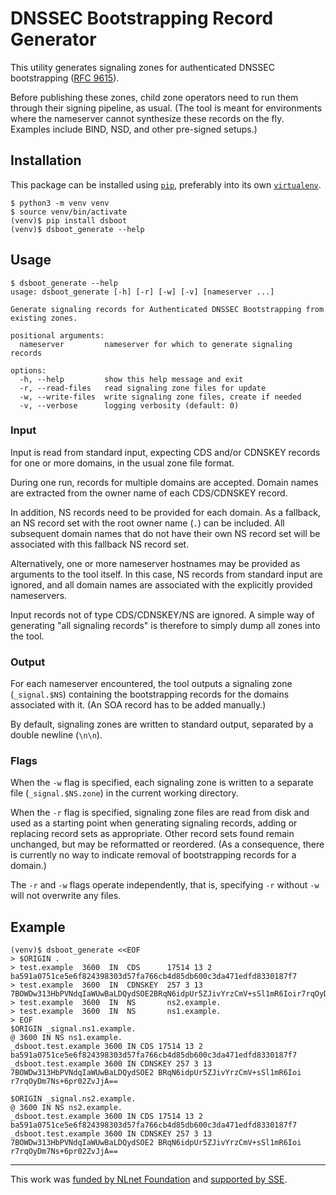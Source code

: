 # DNSSEC Bootstrapping Record Generator

This utility generates signaling zones for authenticated DNSSEC bootstrapping ([RFC 9615](https://www.rfc-editor.org/rfc/rfc9615.html)).

Before publishing these zones, child zone operators need to run them through their signing pipeline, as usual. (The tool is meant for environments where the nameserver cannot synthesize these records on the fly. Examples include BIND, NSD, and other pre-signed setups.)


## Installation

This package can be installed using [`pip`](https://pypi.org/project/pip/), preferably into its own [`virtualenv`](https://docs.python.org/3/tutorial/venv.html).

    $ python3 -m venv venv
    $ source venv/bin/activate
    (venv)$ pip install dsboot
    (venv)$ dsboot_generate --help


## Usage

    $ dsboot_generate --help
    usage: dsboot_generate [-h] [-r] [-w] [-v] [nameserver ...]

    Generate signaling records for Authenticated DNSSEC Bootstrapping from existing zones.

    positional arguments:
      nameserver         nameserver for which to generate signaling records

    options:
      -h, --help         show this help message and exit
      -r, --read-files   read signaling zone files for update
      -w, --write-files  write signaling zone files, create if needed
      -v, --verbose      logging verbosity (default: 0)

### Input

Input is read from standard input, expecting CDS and/or CDNSKEY records for one or more domains, in the usual zone file format.

During one run, records for multiple domains are accepted. Domain names are extracted from the owner name of each CDS/CDNSKEY record.
  
In addition, NS records need to be provided for each domain. As a fallback, an NS record set with the root owner name (`.`) can be included. All subsequent domain names that do not have their own NS record set will be associated with this fallback NS record set.

Alternatively, one or more nameserver hostnames may be provided as arguments to the tool itself. In this case, NS records from standard input are ignored, and all domain names are associated with the explicitly provided nameservers.

Input records not of type CDS/CDNSKEY/NS are ignored. A simple way of generating "all signaling records" is therefore to simply dump all zones into the tool.

### Output

For each nameserver encountered, the tool outputs a signaling zone (`_signal.$NS`) containing the bootstrapping records for the domains associated with it. (An SOA record has to be added manually.)

By default, signaling zones are written to standard output, separated by a double newline (`\n\n`).
  
### Flags

When the `-w` flag is specified, each signaling zone is written to a separate file (`_signal.$NS.zone`) in the current working directory.

When the `-r` flag is specified, signaling zone files are read from disk and used as a starting point when generating signaling records, adding or replacing record sets as appropriate. Other record sets found remain unchanged, but may be reformatted or reordered. (As a consequence, there is currently no way to indicate removal of bootstrapping records for a domain.)

The `-r` and `-w` flags operate independently, that is, specifying `-r` without `-w` will not overwrite any files.

## Example

    (venv)$ dsboot_generate <<EOF
    > $ORIGIN .
    > test.example  3600  IN  CDS      17514 13 2 ba591a0751ce5e6f824398303d57fa766cb4d85db600c3da471edfd8330187f7
    > test.example  3600  IN  CDNSKEY  257 3 13 7BOWDw313HbPVNdqIaWUwBaLDQydSOE2BRqN6idpUr5ZJivYrzCmV+sSl1mR6Ioir7rqOyDm7Ns+6pr02ZvJjA==
    > test.example  3600  IN  NS       ns2.example.
    > test.example  3600  IN  NS       ns1.example.
    > EOF
    $ORIGIN _signal.ns1.example.
    @ 3600 IN NS ns1.example.
    _dsboot.test.example 3600 IN CDS 17514 13 2 ba591a0751ce5e6f824398303d57fa766cb4d85db600c3da471edfd8330187f7
    _dsboot.test.example 3600 IN CDNSKEY 257 3 13 7BOWDw313HbPVNdqIaWUwBaLDQydSOE2 BRqN6idpUr5ZJivYrzCmV+sSl1mR6Ioi r7rqOyDm7Ns+6pr02ZvJjA==
    
    $ORIGIN _signal.ns2.example.
    @ 3600 IN NS ns2.example.
    _dsboot.test.example 3600 IN CDS 17514 13 2 ba591a0751ce5e6f824398303d57fa766cb4d85db600c3da471edfd8330187f7
    _dsboot.test.example 3600 IN CDNSKEY 257 3 13 7BOWDw313HbPVNdqIaWUwBaLDQydSOE2 BRqN6idpUr5ZJivYrzCmV+sSl1mR6Ioi r7rqOyDm7Ns+6pr02ZvJjA==

---

This work was [funded by NLnet Foundation](https://nlnet.nl/project/AuthenticatedDNSSECbootstrap/) and [supported by SSE](https://securesystems.de/).